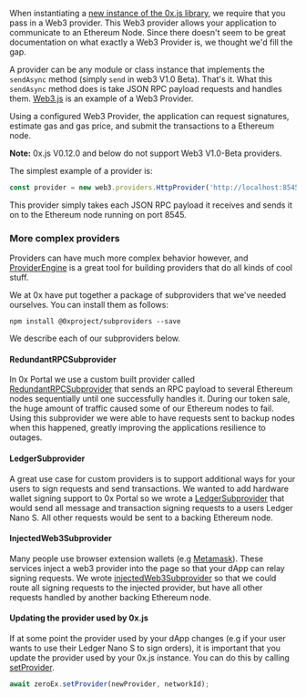 When instantiating a [new instance of the 0x.js library](https://0xproject.com/docs/0xjs#zeroEx), we require that you pass in a Web3 provider. This Web3 provider allows your application to communicate to an Ethereum Node. Since there doesn't seem to be great documentation on what exactly a Web3 Provider is, we thought we'd fill the gap.

A provider can be any module or class instance that implements the `sendAsync` method (simply `send` in web3 V1.0 Beta). That's it. What this `sendAsync` method does is take JSON RPC payload requests and handles them. [Web3.js](https://github.com/ethereum/web3.js/) is an example of a Web3 Provider.

Using a configured Web3 Provider, the application can request signatures, estimate gas and gas price, and submit the transactions to a Ethereum node.

**Note:** 0x.js V0.12.0 and below do not support Web3 V1.0-Beta providers.

The simplest example of a provider is:

```ts
const provider = new web3.providers.HttpProvider('http://localhost:8545')
```

This provider simply takes each JSON RPC payload it receives and sends it on to the Ethereum node running on port 8545.

### More complex providers

Providers can have much more complex behavior however, and [ProviderEngine](https://github.com/MetaMask/provider-engine) is a great tool for building providers that do all kinds of cool stuff.

We at 0x have put together a package of subproviders that we've needed ourselves. You can install them as follows:

```
npm install @0xproject/subproviders --save
```

We describe each of our subproviders below.

#### RedundantRPCSubprovider

In 0x Portal we use a custom built provider called [RedundantRPCSubprovider](https://github.com/0xProject/0x.js/blob/development/packages/subproviders/src/subproviders/redundant_rpc.ts) that sends an RPC payload to several Ethereum nodes sequentially until one successfully handles it. During our token sale, the huge amount of traffic caused some of our Ethereum nodes to fail. Using this subprovider we were able to have requests sent to backup nodes when this happened, greatly improving the applications resilience to outages.

#### LedgerSubprovider

A great use case for custom providers is to support additional ways for your users to sign requests and send transactions. We wanted to add hardware wallet signing support to 0x Portal so we wrote a [LedgerSubprovider](https://github.com/0xProject/0x.js/blob/development/packages/subproviders/src/subproviders/ledger.ts) that would send all message and transaction signing requests to a users Ledger Nano S. All other requests would be sent to a backing Ethereum node.

#### InjectedWeb3Subprovider

Many people use browser extension wallets (e.g [Metamask](https://metamask.io/)). These services inject a web3 provider into the page so that your dApp can relay signing requests. We wrote [injectedWeb3Subprovider](https://github.com/0xProject/0x.js/blob/development/packages/subproviders/src/subproviders/injected_web3.ts) so that we could route all signing requests to the injected provider, but have all other requests handled by another backing Ethereum node.

#### Updating the provider used by 0x.js

If at some point the provider used by your dApp changes (e.g if your user wants to use their Ledger Nano S to sign orders), it is important that you update the provider used by your 0x.js instance. You can do this by calling [setProvider](https://0xproject.com/docs/0xjs#setProvider).

```ts
await zeroEx.setProvider(newProvider, networkId);
```
